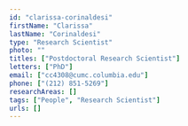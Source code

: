 ```yaml
---
id: "clarissa-corinaldesi"
firstName: "Clarissa"
lastName: "Corinaldesi"
type: "Research Scientist"
photo: ""
titles: ["Postdoctoral Research Scientist"]
letters: ["PhD"]
email: ["cc4308@cumc.columbia.edu"]
phone: ["(212) 851-5269"]
researchAreas: []
tags: ["People", "Research Scientist"]
urls: []
---
```

